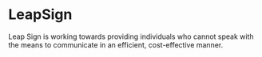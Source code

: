 # LeapSign
Leap Sign is working towards providing individuals who cannot speak with the means to communicate in an efficient, cost-effective manner.
